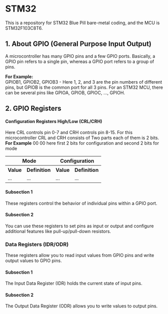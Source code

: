 # STM32

This is a repository for STM32 Blue Pill bare-metal coding, and the MCU is STM32F103C8T6.

## 1. About GPIO (General Purpose Input Output)

A microcontroller has many GPIO pins and a few GPIO ports. Basically, a GPIO pin refers to a single pin, whereas a GPIO port refers to a group of pins.

**For Example:**  
GPIOB1, GPIOB2, GPIOB3 - Here 1, 2, and 3 are the pin numbers of different pins, but GPIOB is the common port for all 3 pins. For an STM32 MCU, there can be several pins like GPIOA, GPIOB, GPIOC, ..., GPIOH.

## 2. GPIO Registers

#### Configuration Registers High/Low (CRL/CRH)

Here CRL controls pin 0-7 and CRH controls pin 8-15. For this microcontroller CRL and CRH consists of 
Two parts each of them is 2 bits.
**For Example**
00 00 here first 2 bits for configuration and second 2 bits for mode
<table>
  <tr>
    <th colspan="2">Mode</th>
    <th colspan="2">Configuration</th>
  </tr>
  <tr>
    <th>Value</th>
    <th>Definition</th>
    <th>Value</th>
    <th>Definition</th>
  </tr>
  <tr>
    <td>...</td>
    <td>...</td>
    <td>...</td>
    <td>...</td>
  </tr>
  <!-- Add more rows as needed -->
</table>

#### Subsection 1

These registers control the behavior of individual pins within a GPIO port.

#### Subsection 2

You can use these registers to set pins as input or output and configure additional features like pull-up/pull-down resistors.

### Data Registers (IDR/ODR)

These registers allow you to read input values from GPIO pins and write output values to GPIO pins.

#### Subsection 1

The Input Data Register (IDR) holds the current state of input pins.

#### Subsection 2

The Output Data Register (ODR) allows you to write values to output pins.

